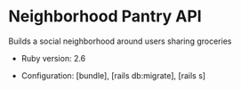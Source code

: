 # Neighborhood Pantry API
Builds a social neighborhood around users sharing groceries




* Ruby version: 2.6

* Configuration: [bundle], [rails db:migrate], [rails s]
